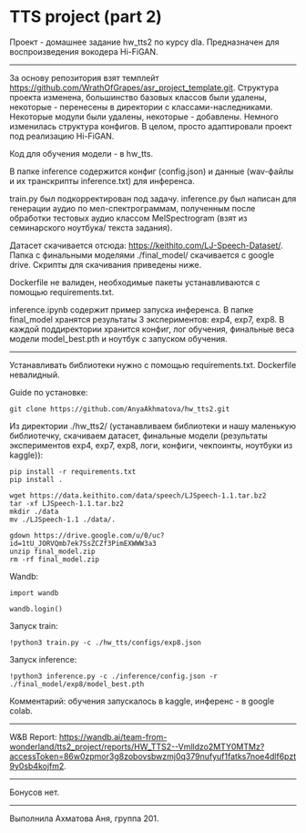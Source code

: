 # TTS project (part 2)

Проект - домашнее задание hw_tts2 по курсу dla. Предназначен для воспроизведения вокодера Hi-FiGAN. 

____

За основу репозитория взят темплейт https://github.com/WrathOfGrapes/asr_project_template.git. Структура проекта изменена, большинство базовых классов были удалены, некоторые - перенесены в директории с классами-наследниками. Некоторые модули были удалены, некоторые - добавлены. Немного изменилась структура конфигов. В целом, просто адаптировали проект под реализацию Hi-FiGAN. 

Код для обучения модели - в hw_tts.

В папке inference содержится конфиг (config.json) и данные (wav-файлы и их транскрипты inference.txt) для инференса. 

train.py был подкорректирован под задачу. inference.py был написан для генерации аудио по мел-спектрограммам, полученным после обработки тестовых аудио классом MelSpectrogram (взят из семинарского ноутбука/ текста задания).

Датасет скачивается отсюда: https://keithito.com/LJ-Speech-Dataset/. Папка с финальными моделями ./final_model/ скачивается с google drive. Скрипты для скачивания приведены ниже.

Dockerfile не валиден, необходимые пакеты устанавливаются с помощью requirements.txt.

inference.ipynb содержит пример запуска инференса. В папке final_model хранятся результаты 3 экспериментов: exp4, exp7, exp8. В каждой поддиректории хранится конфиг, лог обучения, финальные веса модели model_best.pth и ноутбук с запуском обучения.

____

Устанавливать библиотеки нужно с помощью requirements.txt. Dockerfile невалидный.

Guide по установке:
```
git clone https://github.com/AnyaAkhmatova/hw_tts2.git
```
Из директории ./hw_tts2/ (устанавливаем библиотеки и нашу маленькую библиотечку, скачиваем датасет, финальные модели (результаты экспериментов exp4, exp7, exp8, логи, конфиги, чекпоинты, ноутбуки из kaggle)):

```
pip install -r requirements.txt
pip install .

wget https://data.keithito.com/data/speech/LJSpeech-1.1.tar.bz2
tar -xf LJSpeech-1.1.tar.bz2
mkdir ./data
mv ./LJSpeech-1.1 ./data/.

gdown https://drive.google.com/u/0/uc?id=1tU_JORVQmb7ek7SsZCZf3PimEXWWW3a3
unzip final_model.zip
rm -rf final_model.zip
```

Wandb:

```
import wandb

wandb.login()
```

Запуск train:

```
!python3 train.py -c ./hw_tts/configs/exp8.json
```

Запуск inference:

```
!python3 inference.py -c ./inference/config.json -r ./final_model/exp8/model_best.pth
```

Комментарий: обучения запускалось в kaggle, инференс - в google colab.

____

W&B Report: https://wandb.ai/team-from-wonderland/tts2_project/reports/HW_TTS2--Vmlldzo2MTY0MTMz?accessToken=86w0zpmor3g8zobovsbwzmj0q379nufyuf1fatks7noe4dlf6pzt9y0sb4kojfm2.

____

Бонусов нет.

____


Выполнила Ахматова Аня, группа 201.

